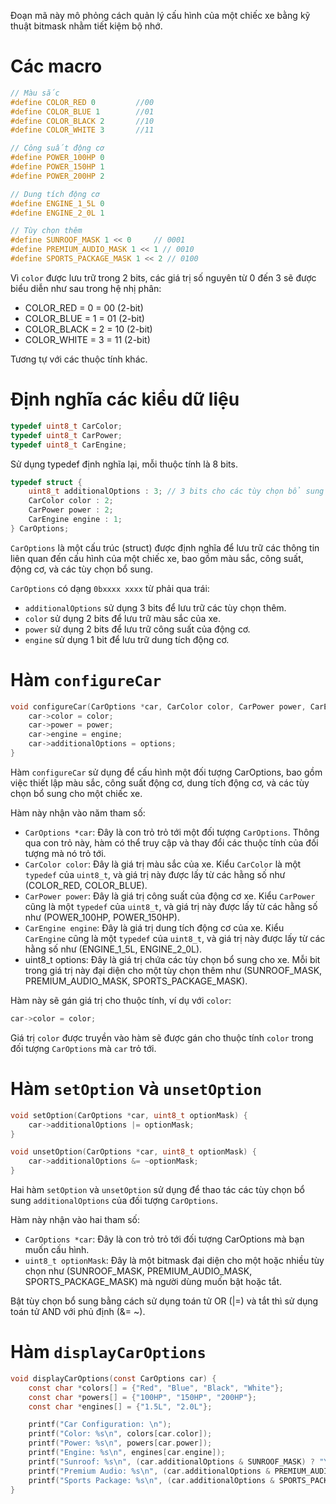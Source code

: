 Đoạn mã này mô phỏng cách quản lý cấu hình của một chiếc xe bằng kỹ thuật bitmask nhằm tiết kiệm bộ nhớ.
# Các macro
```c
// Màu sắc
#define COLOR_RED 0	        //00
#define COLOR_BLUE 1        //01
#define COLOR_BLACK 2       //10
#define COLOR_WHITE 3       //11

// Công suất động cơ
#define POWER_100HP 0
#define POWER_150HP 1
#define POWER_200HP 2

// Dung tích động cơ
#define ENGINE_1_5L 0
#define ENGINE_2_0L 1

// Tùy chọn thêm
#define SUNROOF_MASK 1 << 0     // 0001
#define PREMIUM_AUDIO_MASK 1 << 1 // 0010
#define SPORTS_PACKAGE_MASK 1 << 2 // 0100
```

Vì `color` được lưu trữ trong 2 bits, các giá trị số nguyên từ 0 đến 3 sẽ được biểu diễn như sau trong hệ nhị phân:
- COLOR_RED = 0 = 00 (2-bit)
- COLOR_BLUE = 1 = 01 (2-bit)
- COLOR_BLACK = 2 = 10 (2-bit)
- COLOR_WHITE = 3 = 11 (2-bit)
  
Tương tự với các thuộc tính khác.
  
# Định nghĩa các kiểu dữ liệu 
```c
typedef uint8_t CarColor;
typedef uint8_t CarPower;
typedef uint8_t CarEngine;
```
Sử dụng typedef định nghĩa lại, mỗi thuộc tính là 8 bits.

```c
typedef struct {
    uint8_t additionalOptions : 3; // 3 bits cho các tùy chọn bổ sung
    CarColor color : 2;
    CarPower power : 2;
    CarEngine engine : 1;
} CarOptions;
```
`CarOptions` là một cấu trúc (struct) được định nghĩa để lưu trữ các thông tin liên quan đến cấu hình của một chiếc xe, bao gồm màu sắc, công suất, động cơ, và các tùy chọn bổ sung.

`CarOptions` có dạng `0bxxxx xxxx` từ phải qua trái:

- `additionalOptions` sử dụng 3 bits để lưu trữ các tùy chọn thêm.
- `color` sử dụng 2 bits để lưu trữ màu sắc của xe.
- `power` sử dụng 2 bits để lưu trữ công suất của động cơ.
- `engine` sử dụng 1 bit để lưu trữ dung tích động cơ.

# Hàm `configureCar`
```c
void configureCar(CarOptions *car, CarColor color, CarPower power, CarEngine engine, uint8_t options) {
    car->color = color;
    car->power = power;
    car->engine = engine;
    car->additionalOptions = options;
}
```
Hàm `configureCar` sử dụng để cấu hình một đối tượng CarOptions, bao gồm việc thiết lập màu sắc, công suất động cơ, dung tích động cơ, và các tùy chọn bổ sung cho một chiếc xe.

Hàm này nhận vào năm tham số:

- `CarOptions *car`: Đây là con trỏ trỏ tới một đối tượng `CarOptions`. Thông qua con trỏ này, hàm có thể truy cập và thay đổi các thuộc tính của đối tượng mà nó trỏ tới.
- `CarColor color`: Đây là giá trị màu sắc của xe. Kiểu `CarColor` là một `typedef` của `uint8_t`, và giá trị này được lấy từ các hằng số như (COLOR_RED, COLOR_BLUE).
- `CarPower power`: Đây là giá trị công suất của động cơ xe. Kiểu `CarPower` cũng là một `typedef` của `uint8_t`, và giá trị này được lấy từ các hằng số như (POWER_100HP, POWER_150HP).
- `CarEngine engine`: Đây là giá trị dung tích động cơ của xe. Kiểu `CarEngine` cũng là một `typedef` của `uint8_t`, và giá trị này được lấy từ các hằng số như (ENGINE_1_5L, ENGINE_2_0L).
- uint8_t options: Đây là giá trị chứa các tùy chọn bổ sung cho xe. Mỗi bit trong giá trị này đại diện cho một tùy chọn thêm như (SUNROOF_MASK, PREMIUM_AUDIO_MASK, SPORTS_PACKAGE_MASK).

Hàm này sẽ gán giá trị cho thuộc tính, ví dụ với `color`:
```c
car->color = color;
```
Giá trị `color` được truyền vào hàm sẽ được gán cho thuộc tính `color` trong đối tượng `CarOptions` mà `car` trỏ tới.

# Hàm `setOption` và `unsetOption`
```c
void setOption(CarOptions *car, uint8_t optionMask) {
    car->additionalOptions |= optionMask;
}
```

```c
void unsetOption(CarOptions *car, uint8_t optionMask) {
    car->additionalOptions &= ~optionMask;
}
```
Hai hàm `setOption` và `unsetOption` sử dụng để thao tác các tùy chọn bổ sung `additionalOptions` của đối tượng `CarOptions`. 

Hàm này nhận vào hai tham số:

- `CarOptions *car`: Đây là con trỏ trỏ tới đối tượng CarOptions mà bạn muốn cấu hình.
- `uint8_t optionMask`: Đây là một bitmask đại diện cho một hoặc nhiều tùy chọn như (SUNROOF_MASK, PREMIUM_AUDIO_MASK, SPORTS_PACKAGE_MASK) mà người dùng muốn bật hoặc tắt.

Bật tùy chọn bổ sung bằng cách sử dụng toán tử OR (|=) và tắt thì sử dụng toán tử AND với phủ định (&= ~).

# Hàm `displayCarOptions`
```c
void displayCarOptions(const CarOptions car) {
    const char *colors[] = {"Red", "Blue", "Black", "White"};
    const char *powers[] = {"100HP", "150HP", "200HP"};
    const char *engines[] = {"1.5L", "2.0L"};

    printf("Car Configuration: \n");
    printf("Color: %s\n", colors[car.color]);
    printf("Power: %s\n", powers[car.power]);
    printf("Engine: %s\n", engines[car.engine]);
    printf("Sunroof: %s\n", (car.additionalOptions & SUNROOF_MASK) ? "Yes" : "No");
    printf("Premium Audio: %s\n", (car.additionalOptions & PREMIUM_AUDIO_MASK) ? "Yes" : "No");
    printf("Sports Package: %s\n", (car.additionalOptions & SPORTS_PACKAGE_MASK) ? "Yes" : "No");
}
```


